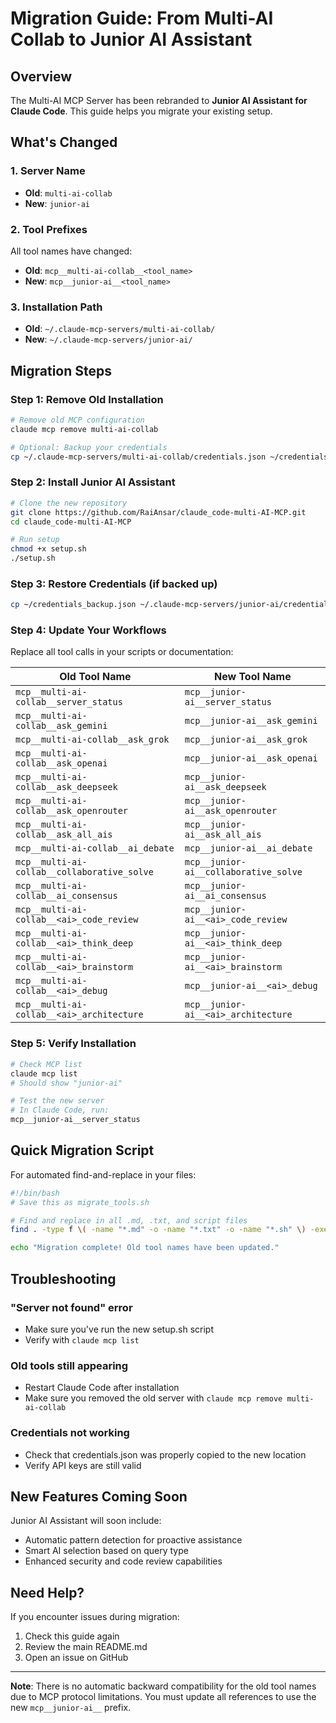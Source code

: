 # Migration Guide: From Multi-AI Collab to Junior AI Assistant

## Overview

The Multi-AI MCP Server has been rebranded to **Junior AI Assistant for Claude Code**. This guide helps you migrate your existing setup.

## What's Changed

### 1. Server Name
- **Old**: `multi-ai-collab`
- **New**: `junior-ai`

### 2. Tool Prefixes
All tool names have changed:
- **Old**: `mcp__multi-ai-collab__<tool_name>`
- **New**: `mcp__junior-ai__<tool_name>`

### 3. Installation Path
- **Old**: `~/.claude-mcp-servers/multi-ai-collab/`
- **New**: `~/.claude-mcp-servers/junior-ai/`

## Migration Steps

### Step 1: Remove Old Installation
```bash
# Remove old MCP configuration
claude mcp remove multi-ai-collab

# Optional: Backup your credentials
cp ~/.claude-mcp-servers/multi-ai-collab/credentials.json ~/credentials_backup.json
```

### Step 2: Install Junior AI Assistant
```bash
# Clone the new repository
git clone https://github.com/RaiAnsar/claude_code-multi-AI-MCP.git
cd claude_code-multi-AI-MCP

# Run setup
chmod +x setup.sh
./setup.sh
```

### Step 3: Restore Credentials (if backed up)
```bash
cp ~/credentials_backup.json ~/.claude-mcp-servers/junior-ai/credentials.json
```

### Step 4: Update Your Workflows

Replace all tool calls in your scripts or documentation:

| Old Tool Name | New Tool Name |
|--------------|---------------|
| `mcp__multi-ai-collab__server_status` | `mcp__junior-ai__server_status` |
| `mcp__multi-ai-collab__ask_gemini` | `mcp__junior-ai__ask_gemini` |
| `mcp__multi-ai-collab__ask_grok` | `mcp__junior-ai__ask_grok` |
| `mcp__multi-ai-collab__ask_openai` | `mcp__junior-ai__ask_openai` |
| `mcp__multi-ai-collab__ask_deepseek` | `mcp__junior-ai__ask_deepseek` |
| `mcp__multi-ai-collab__ask_openrouter` | `mcp__junior-ai__ask_openrouter` |
| `mcp__multi-ai-collab__ask_all_ais` | `mcp__junior-ai__ask_all_ais` |
| `mcp__multi-ai-collab__ai_debate` | `mcp__junior-ai__ai_debate` |
| `mcp__multi-ai-collab__collaborative_solve` | `mcp__junior-ai__collaborative_solve` |
| `mcp__multi-ai-collab__ai_consensus` | `mcp__junior-ai__ai_consensus` |
| `mcp__multi-ai-collab__<ai>_code_review` | `mcp__junior-ai__<ai>_code_review` |
| `mcp__multi-ai-collab__<ai>_think_deep` | `mcp__junior-ai__<ai>_think_deep` |
| `mcp__multi-ai-collab__<ai>_brainstorm` | `mcp__junior-ai__<ai>_brainstorm` |
| `mcp__multi-ai-collab__<ai>_debug` | `mcp__junior-ai__<ai>_debug` |
| `mcp__multi-ai-collab__<ai>_architecture` | `mcp__junior-ai__<ai>_architecture` |

### Step 5: Verify Installation
```bash
# Check MCP list
claude mcp list
# Should show "junior-ai"

# Test the new server
# In Claude Code, run:
mcp__junior-ai__server_status
```

## Quick Migration Script

For automated find-and-replace in your files:

```bash
#!/bin/bash
# Save this as migrate_tools.sh

# Find and replace in all .md, .txt, and script files
find . -type f \( -name "*.md" -o -name "*.txt" -o -name "*.sh" \) -exec sed -i '' 's/mcp__multi-ai-collab__/mcp__junior-ai__/g' {} +

echo "Migration complete! Old tool names have been updated."
```

## Troubleshooting

### "Server not found" error
- Make sure you've run the new setup.sh script
- Verify with `claude mcp list`

### Old tools still appearing
- Restart Claude Code after installation
- Make sure you removed the old server with `claude mcp remove multi-ai-collab`

### Credentials not working
- Check that credentials.json was properly copied to the new location
- Verify API keys are still valid

## New Features Coming Soon

Junior AI Assistant will soon include:
- Automatic pattern detection for proactive assistance
- Smart AI selection based on query type
- Enhanced security and code review capabilities

## Need Help?

If you encounter issues during migration:
1. Check this guide again
2. Review the main README.md
3. Open an issue on GitHub

---

**Note**: There is no automatic backward compatibility for the old tool names due to MCP protocol limitations. You must update all references to use the new `mcp__junior-ai__` prefix.
